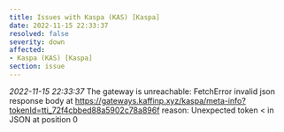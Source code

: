 ```yaml
---
title: Issues with Kaspa (KAS) [Kaspa]
date: 2022-11-15 22:33:37
resolved: false
severity: down
affected:
- Kaspa (KAS) [Kaspa]
section: issue
---
```


*2022-11-15 22:33:37* The gateway is unreachable: FetchError invalid json response body at https://gateways.kaffinp.xyz/kaspa/meta-info?tokenId=tti_72f4cbbed88a5902c78a896f reason: Unexpected token < in JSON at position 0